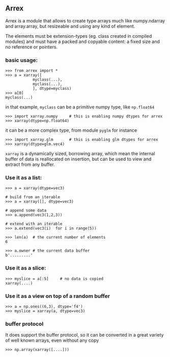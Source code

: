 Arrex
-----

Arrex is a module that allows to create type arrays much like numpy.ndarray and array.array, but resizeable and using any kind of element.

The elements must be extension-types (eg. class created in compiled modules) and must have a packed and copyable content: a fixed size and no reference or pointers.

### basic usage:

	>>> from arrex import *
	>>> a = xarray([
				myclass(...), 
				myclass(...),
				], dtype=myclass)
	>>> a[0]
	myclass(...)

in that example, `myclass` can be a primitive numpy type, like `np.float64`

	>>> import xarray.numpy		# this is enabling numpy dtypes for arrex
	>>> xarray(dtype=np.float64)
	
it can be a more complex type, from module `pyglm` for instance

	>>> import xarray.glm		# this is enabling glm dtypes for arrex
	>>> xarray(dtype=glm.vec4)

	
`xarray` is a dynamically sized, borrowing array, which mean the internal buffer of data is reallocated on insertion, but can be used to view and extract from any buffer.
		
### Use it as a list:

	>>> a = xarray(dtype=vec3)
	
	# build from an iterable
	>>> a = xarray([], dtype=vec3)
	
	# append some data
	>>> a.append(vec3(1,2,3))
	
	# extend with an iterable
	>>> a.extend(vec3(i)  for i in range(5))
	
	>>> len(a)	# the current number of elements
	6
	
	>>> a.owner	# the current data buffer
	b'.........'
	
### Use it as a slice:

	>>> myslice = a[:5]		# no data is copied
	xarray(....)
	
### Use it as a view on top of a random buffer

	>>> a = np.ones((6,3), dtype='f4')
	>>> myslice = xarray(a, dtype=vec3)
	
### buffer protocol

It does support the buffer protocol, so it can be converted in a great variety of well known arrays, even without any copy

	>>> np.array(xarray([....]))

